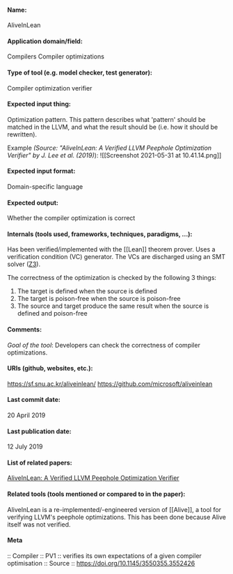 #### Name:
AliveInLean

#### Application domain/field:
Compilers
Compiler optimizations

#### Type of tool (e.g. model checker, test generator):
Compiler optimization verifier

#### Expected input thing:
Optimization pattern. This pattern describes what 'pattern' should be matched in the LLVM, and what the result should be (i.e. how it should be rewritten).

Example *(Source: "AliveInLean: A Verified LLVM Peephole Optimization Verifier" by J. Lee et al. (2019)*):
![[Screenshot 2021-05-31 at 10.41.14.png]]

#### Expected input format:
Domain-specific language

#### Expected output:
Whether the compiler optimization is correct

#### Internals (tools used, frameworks, techniques, paradigms, ...):
Has been verified/implemented with the [[Lean]] theorem prover.
Uses a verification condition (VC) generator. The VCs are discharged using an SMT solver ([Z3](Solvers/SMT/Z3.md)).

The correctness of the optimization is checked by the following 3 things:
1. The target is defined when the source is defined
2. The target is poison-free when the source is poison-free
3. The source and target produce the same result when the source is defined and poison-free

#### Comments:
*Goal of the tool*: Developers can check the correctness of compiler optimizations.

#### URIs (github, websites, etc.):
https://sf.snu.ac.kr/aliveinlean/
https://github.com/microsoft/aliveinlean

#### Last commit date:
20 April 2019

#### Last publication date:
12 July 2019

#### List of related papers:
[AliveInLean: A Verified LLVM Peephole Optimization Verifier](https://doi.org/10.1007/978-3-030-25543-5_25)

#### Related tools (tools mentioned or compared to in the paper):
AliveInLean is a re-implemented/-engineered version of [[Alive]], a tool for verifying LLVM's peephole optimizations. This has been done because Alive itself was not verified.

#### Meta
:: Compiler
:: PV1 :: verifies its own expectations of a given compiler optimisation
:: Source :: https://doi.org/10.1145/3550355.3552426